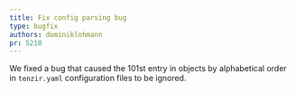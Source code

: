```yaml
---
title: Fix config parsing bug
type: bugfix
authors: dominiklohmann
pr: 5210
---
```


We fixed a bug that caused the 101st entry in objects by alphabetical order in
`tenzir.yaml` configuration files to be ignored.
